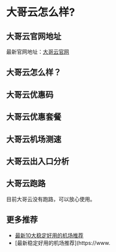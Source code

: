 # 大哥云怎么样?

## 大哥云官网地址
最新官网地址：[大哥云官网](https://dljc.affxc.com/dageyun/)

## 大哥云怎么样？

## 大哥云优惠码


## 大哥云优惠套餐


## 大哥云机场测速


## 大哥云出入口分析


## 大哥云跑路
目前大哥云没有跑路，可以放心使用。

## 更多推荐
 - [最新10大稳定好用的机场推荐](https://github.com/dailijichang/jichangtuijian)
 - [最新稳定好用的机场推荐](https://www.
